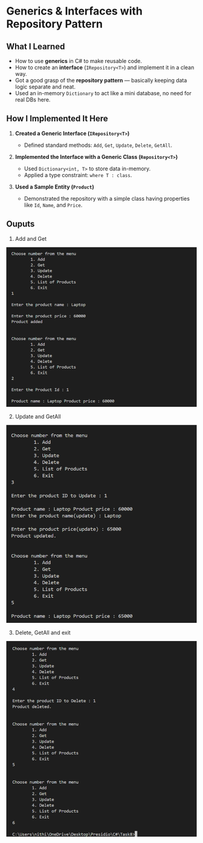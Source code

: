 # Generics & Interfaces with Repository Pattern

## What I Learned

- How to use **generics** in C# to make reusable code.
- How to create an **interface** (`IRepository<T>`) and implement it in a clean way.
- Got a good grasp of the **repository pattern** — basically keeping data logic separate and neat.
- Used an in-memory `Dictionary` to act like a mini database, no need for real DBs here.

## How I Implemented It Here

1. **Created a Generic Interface (`IRepository<T>`)**  
   - Defined standard methods: `Add`, `Get`, `Update`, `Delete`, `GetAll`.

2. **Implemented the Interface with a Generic Class (`Repository<T>`)**  
   - Used `Dictionary<int, T>` to store data in-memory.
   - Applied a type constraint: `where T : class`.

3. **Used a Sample Entity (`Product`)**  
   - Demonstrated the repository with a simple class having properties like `Id`, `Name`, and `Price`.

## Ouputs

1. Add and Get

![1](Outputs/1.png)

2. Update and GetAll

![2](Outputs/2.png)

3. Delete, GetAll and exit

![2](Outputs/3.png)
